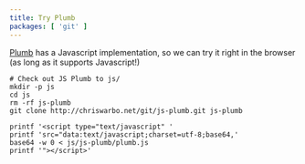 ```yaml
---
title: Try Plumb
packages: [ 'git' ]
---
```

[Plumb](/projects/plumb/index.html) has a Javascript implementation, so we can
try it right in the browser (as long as it supports Javascript!)

```{pipe="sh > /dev/null"}
# Check out JS Plumb to js/
mkdir -p js
cd js
rm -rf js-plumb
git clone http://chriswarbo.net/git/js-plumb.git js-plumb
```

<form id="plumb" action="#" />

<div id="description" style="display: none;">

To try out Plumb, you can write Javascript code in these boxes. For security
reasons, only code following the [JSON](https://tools.ietf.org/html/rfc7159)
sub-set of Javascript will be accepted, although Plumb itself can work with
arbitrary code.

The code in the top box will be given interpreted by `plumb` to produce a
Javascript function. The contents of the second box will be sent as an argument
to this function, and the return value will appear in the bottom box.

</div>

```{.unwrap pipe="sh | pandoc -f markdown -t json"}
printf '<script type="text/javascript" '
printf 'src="data:text/javascript;charset=utf-8;base64,'
base64 -w 0 < js/js-plumb/plumb.js
printf '"></script>'
```

<script type="text/javascript">// <![CDATA[
  (function() {
    var container = document.getElementById('plumb');
    var   funcbox = document.createElement('textarea');
    var    argbox = document.createElement('textarea');
    var resultbox = document.createElement('textarea');
    var    button = document.createElement('input');

    button.setAttribute('type', 'submit');
    button.value = 'Run!';

    button.onclick = function() {
      resultbox.value = plumb.plumb(JSON.parse(funcbox.value))
                             .apply(null, JSON.parse(argbox.value));
    };

    document.getElementById('plumb').style.display = 'block';

    container.appendChild(funcbox);
    container.appendChild(document.createElement('br'));
    container.appendChild(argbox);
    container.appendChild(document.createElement('br'));
    container.appendChild(resultbox);
    container.appendChild(document.createElement('br'));
    container.appendChild(button);
  }());
// ]]></script>
